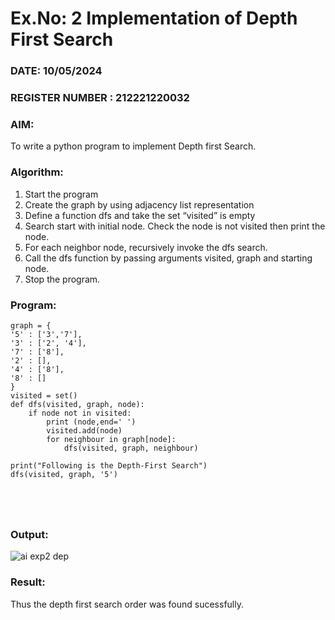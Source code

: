 # Ex.No: 2  Implementation of Depth First Search
### DATE:   10/05/2024                                                                         
### REGISTER NUMBER : 212221220032
### AIM: 
To write a python program to implement Depth first Search. 
### Algorithm:
1. Start the program
2. Create the graph by using adjacency list representation
3. Define a function dfs and take the set “visited” is empty 
4. Search start with initial node. Check the node is not visited then print the node.
5. For each neighbor node, recursively invoke the dfs search.
6. Call the dfs function by passing arguments visited, graph and starting node.
7. Stop the program.
### Program:
```
graph = {
'5' : ['3','7'],
'3' : ['2', '4'],
'7' : ['8'],
'2' : [],
'4' : ['8'],
'8' : []
}
visited = set()
def dfs(visited, graph, node):
    if node not in visited:
        print (node,end=' ')
        visited.add(node)
        for neighbour in graph[node]:
            dfs(visited, graph, neighbour)
            
print("Following is the Depth-First Search")
dfs(visited, graph, '5')





```




### Output:
![ai exp2 dep](https://github.com/VRVijaykumar123/ex1.bfs/assets/133218255/32edbe7a-3566-4dec-8ee7-e0581dab2f41)




### Result:
Thus the depth first search order was found sucessfully.
